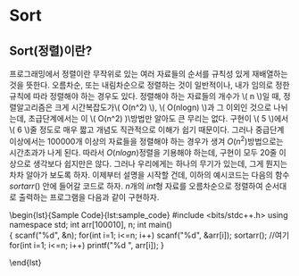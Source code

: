 # Sort

## Sort(정렬)이란?

프로그래밍에서 정렬이란 무작위로 있는 여러 자료들의 순서를 규칙성 있게 재배열하는 것을 뜻한다. 오름차순, 또는 내림차순으로 정렬하는 것이 일반적이나, 내가 임의로 정한 규칙에 따라 정렬해야 하는 경우도 있다. 정렬해야 하는 자료들의 개수가 \\( n \\)일 때, 정렬알고리즘은 크게 시간복잡도가\\( O(n^2) \\), \\( O(nlogn) \\)과 그 이외인 것으로 나뉘는데, 초급단계에서는 이 \\( O(n^2) )\\방법만 알아도 큰 무리는 없다. 구현이 \\( 5 \\)에서 \\( 6 \\)줄 정도로 매우 짧고 개념도 직관적으로 이해가 쉽기 때문이다. 그러나 중급단계 이상에서는 $100000$개 이상의 자료들을 정렬해야 하는 경우가 생겨 $O(n^2)$방법으로는 시간초과가 나게 된다. 따라서 $O(nlogn)$정렬을 기용해야 하는데, 구현이 모두 $20$줄 이상으로 생각보다 쉽지만은 않다. 그러나 우리에게는 하나의 무기가 있는데, 그게 뭔지는 차차 알아가 보도록 하자. 이제부터 설명을 시작할 건데, 이하의 예시코드는 다음의 함수 $sortarr()$ 안에 들어갈 코드로 하자. $n$개의 $int$형 자료를 오름차순으로 정렬하여 순서대로 출력하는 프로그램을 다음과 같이 구현하자.

\begin{lst}{Sample Code}{lst:sample_code}
#include <bits/stdc++.h>
using namespace std;
int arr[100010], n;
int main()  
{
    scanf("%d", &n);
    for(int i=1; i<=n; i++)
        scanf("%d", &arr[i]);
    sortarr();  //여기
    for(int i=1; i<=n; i++)
        printf("%d ", arr[i]);
}

\end{lst}